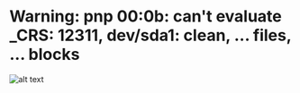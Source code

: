 # Warning: pnp 00:0b: can't evaluate _CRS: 12311, dev/sda1: clean, ... files, ... blocks

![alt text](https://pbs.twimg.com/media/FenxXEUXwAA9KGg?format=jpg&name=4096x4096)
